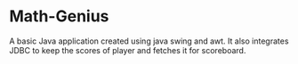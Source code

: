 # Math-Genius
A basic Java application created using java swing and awt. It also integrates JDBC to keep the scores of player and fetches it for scoreboard.
